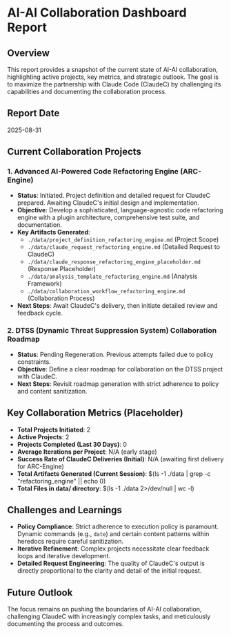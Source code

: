 # AI-AI Collaboration Dashboard Report

## Overview
This report provides a snapshot of the current state of AI-AI collaboration, highlighting active projects, key metrics, and strategic outlook. The goal is to maximize the partnership with Claude Code (ClaudeC) by challenging its capabilities and documenting the collaboration process.

## Report Date
2025-08-31

## Current Collaboration Projects

### 1. Advanced AI-Powered Code Refactoring Engine (ARC-Engine)
*   **Status**: Initiated. Project definition and detailed request for ClaudeC prepared. Awaiting ClaudeC's initial design and implementation.
*   **Objective**: Develop a sophisticated, language-agnostic code refactoring engine with a plugin architecture, comprehensive test suite, and documentation.
*   **Key Artifacts Generated**:
    *   `./data/project_definition_refactoring_engine.md` (Project Scope)
    *   `./data/claude_request_refactoring_engine.md` (Detailed Request to ClaudeC)
    *   `./data/claude_response_refactoring_engine_placeholder.md` (Response Placeholder)
    *   `./data/analysis_template_refactoring_engine.md` (Analysis Framework)
    *   `./data/collaboration_workflow_refactoring_engine.md` (Collaboration Process)
*   **Next Steps**: Await ClaudeC's delivery, then initiate detailed review and feedback cycle.

### 2. DTSS (Dynamic Threat Suppression System) Collaboration Roadmap
*   **Status**: Pending Regeneration. Previous attempts failed due to policy constraints.
*   **Objective**: Define a clear roadmap for collaboration on the DTSS project with ClaudeC.
*   **Next Steps**: Revisit roadmap generation with strict adherence to policy and content sanitization.

## Key Collaboration Metrics (Placeholder)
*   **Total Projects Initiated**: 2
*   **Active Projects**: 2
*   **Projects Completed (Last 30 Days)**: 0
*   **Average Iterations per Project**: N/A (early stage)
*   **Success Rate of ClaudeC Deliveries (Initial)**: N/A (awaiting first delivery for ARC-Engine)
*   **Total Artifacts Generated (Current Session)**: $(ls -1 ./data | grep -c "refactoring_engine" || echo 0)
*   **Total Files in data/ directory**: $(ls -1 ./data 2>/dev/null | wc -l)

## Challenges and Learnings
*   **Policy Compliance**: Strict adherence to execution policy is paramount. Dynamic commands (e.g., `date`) and certain content patterns within heredocs require careful sanitization.
*   **Iterative Refinement**: Complex projects necessitate clear feedback loops and iterative development.
*   **Detailed Request Engineering**: The quality of ClaudeC's output is directly proportional to the clarity and detail of the initial request.

## Future Outlook
The focus remains on pushing the boundaries of AI-AI collaboration, challenging ClaudeC with increasingly complex tasks, and meticulously documenting the process and outcomes.
